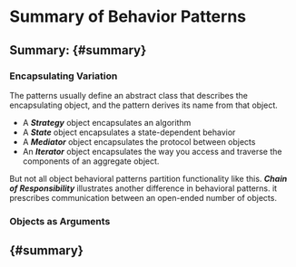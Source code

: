 # Summary of Behavior Patterns

## Summary: {#summary}

#### 

### Encapsulating Variation

The patterns usually define an abstract class that describes the encapsulating object, and the pattern derives its name from that object.

* A _**Strategy**_ object encapsulates an algorithm
* A _**State**_ object encapsulates a state-dependent behavior
* A _**Mediator**_ object encapsulates the protocol between objects
* An _**Iterator**_ object encapsulates the way you access and traverse the components   of an aggregate object.

But not all object behavioral patterns partition functionality like this. _**Chain of Responsibility**_ illustrates another difference in behavioral patterns. it prescribes communication between an open-ended number of objects.



### Objects as Arguments



##   {#summary}





